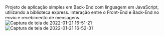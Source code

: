 Projeto de aplicação simples em Back-End com linguagem em JavaScript, utilizando a biblioteca express.
Interação entre o Front-End e Back-End no envio e recebimento de mensagens.
![Captura de tela de 2022-01-21 16-51-21](https://user-images.githubusercontent.com/93099484/150591950-fc7ca676-d36a-4948-9d6a-4f5d1cc7a8c2.png)
![Captura de tela de 2022-01-21 16-52-31](https://user-images.githubusercontent.com/93099484/150591964-c96f0f86-1855-476f-9c64-d642459e2bd9.png)
